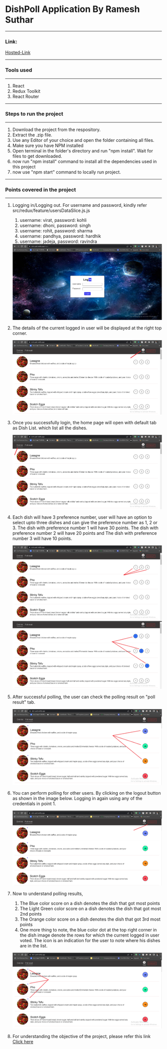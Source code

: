 <h1>DishPoll Application By Ramesh Suthar</h1>
<hr>
<h3>Link: </h3><a href="https://dish-poll.netlify.app/">Hosted-Link</a>
<hr>
<h3>Tools used</h3>
<hr>
<ol>
<li>React</li>
<li>Redux Toolkit</li>
<li>React Router</li>
</ol>
<hr>
<h3>Steps to run the project</h3>
<hr>
<ol>
    <li>Download the project from the respository.</li>
    <li>Extract the .zip file.</li>
    <li>Use any Editor of your choice and open the folder containing all files.</li>
    <li>Make sure you have NPM installed</li>
    <li>Open terminal in the folder's directory and run "npm install". Wait for files to get downloaded.</li>
    <li>now run "npm install" command to install all the dependencies used in this project</li>
    <li>now use "npm start" command to locally run project.</li>
</ol>
<hr>
<h3>Points covered in the project</h3>
<hr>
<ol>
    <li>
    <p>Logging in/Logging out. For username and password, kindly refer src/redux/feature/usersDataSlice.js.js</p>
    <ol>
    <li>username: virat, password: kohli</li>
    <li>username: dhoni, password: singh</li>
    <li>username: rohit, password: sharma</li>
    <li>username: pandhya, password: hardhik</li>
    <li>username: jadeja, password: ravindra</li>
    </ol>
    <img src="./public/screenshots/login-screen.PNG">
    </li>
    <li>
    <p> The details of the current logged in user will be displayed at the right top corner.
    </p>
    <img src="./public/screenshots/currentUser.png">
    </li>
    <li>
    <p> Once you successfully login, the home page will open with default tab as Dish List. which list all the dishes.
    </p>
    <img src="./public/screenshots/defaultTab.png">
    </li>
    <li>
    <p> Each dish will have 3 preference number, user will have an option to select upto three dishes and can give the preference number as 1, 2 or 3. The dish with preference number 1 will have 30 points. The dish with preference number 2 will have 20 points and The dish with preference number 3 will have 10 points. 
    </p>
    <img src="./public/screenshots/preference.png">
    <img src="./public/screenshots/selectedPreference.png">
    </li>
    <li>
    <p> After successful polling, the user can check the polling result on "poll result" tab.
    </p>
    <img src="./public/screenshots/resultPage.png">
    </li>
    <li>
    <p> You can perform polling for other users. By clicking on the logout button as shown in the image below. Logging in again using any of the credentials in point 1.
    </p>
    <img src="./public/screenshots/logout.png">
    </li>
    <li>
    <p> Now to understand polling results,
        <ol>
        <li>The Blue color score on a dish denotes the dish that got most points</li>
        <li>The Light Green color score on a dish denotes the dish that got most 2nd points</li>
        <li>The Orange color score on a dish denotes the dish that got 3rd most points</li>
        <li>One more thing to note, the blue color dot at the top right corner in the dish image denote the rows for which the current logged in user voted. The icon is an indication for the user to note where his dishes are in the list. 
        </li>
        </ol>
    </p>
    <img src="./public/screenshots/userSelectedDishes.png">
    </li>
    <li>
    <p>
    For understanding the objective of the project, please refer this link <a href="https://github.com/syook/react-dishpoll">Click here</a>
    </p>
    </li>
</ol>
